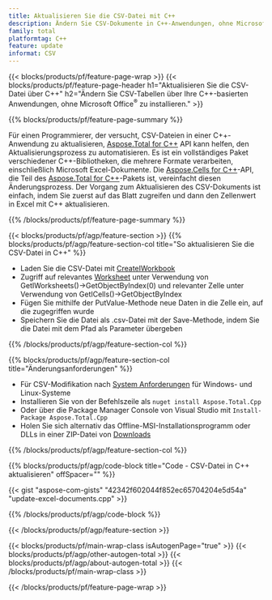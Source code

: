 ```yaml
---
title: Aktualisieren Sie die CSV-Datei mit C++
description: Ändern Sie CSV-Dokumente in C++-Anwendungen, ohne Microsoft Excel zu verwenden.
family: total
platformtag: C++
feature: update
informat: CSV
---
```

{{< blocks/products/pf/feature-page-wrap >}}
{{< blocks/products/pf/feature-page-header h1="Aktualisieren Sie die CSV-Datei über C++" h2="Ändern Sie CSV-Tabellen über Ihre C++-basierten Anwendungen, ohne Microsoft Office<sup>&reg;</sup> zu installieren." >}}

{{% blocks/products/pf/feature-page-summary %}}

Für einen Programmierer, der versucht, CSV-Dateien in einer C++-Anwendung zu aktualisieren, [Aspose.Total for C++](https://products.aspose.com/total/cpp/) API kann helfen, den Aktualisierungsprozess zu automatisieren. Es ist ein vollständiges Paket verschiedener C++-Bibliotheken, die mehrere Formate verarbeiten, einschließlich Microsoft Excel-Dokumente. Die [Aspose.Cells for C++](https://products.aspose.com/cells/cpp/)-API, die Teil des [Aspose.Total for C++](https://products.aspose.com/total/cpp/)-Pakets ist, vereinfacht diesen Änderungsprozess. Der Vorgang zum Aktualisieren des CSV-Dokuments ist einfach, indem Sie zuerst auf das Blatt zugreifen und dann den Zellenwert in Excel mit C++ aktualisieren.

{{% /blocks/products/pf/feature-page-summary %}}

{{< blocks/products/pf/agp/feature-section >}}
{{% blocks/products/pf/agp/feature-section-col title="So aktualisieren Sie die CSV-Datei in C++" %}}

- Laden Sie die CSV-Datei mit [CreateIWorkbook](https://reference.aspose.com/cells/cpp/class/aspose.cells.factory#a93f7282b976d2a001d44198dedaceee8)
- Zugriff auf relevantes [Worksheet](https://reference.aspose.com/cells/cpp/class/aspose.cells.i_worksheet) unter Verwendung von GetIWorksheets()->GetObjectByIndex(0) und relevanter Zelle unter Verwendung von GetICells()->GetObjectByIndex
- Fügen Sie mithilfe der PutValue-Methode neue Daten in die Zelle ein, auf die zugegriffen wurde
- Speichern Sie die Datei als .csv-Datei mit der Save-Methode, indem Sie die Datei mit dem Pfad als Parameter übergeben

{{% /blocks/products/pf/agp/feature-section-col %}}

{{% blocks/products/pf/agp/feature-section-col title="Änderungsanforderungen" %}}

- Für CSV-Modifikation nach [System Anforderungen](https://docs.aspose.com/cells/cpp/system-requirements/) für Windows- und Linux-Systeme 
- Installieren Sie von der Befehlszeile als ```nuget install Aspose.Total.Cpp```
- Oder über die Package Manager Console von Visual Studio mit ```Install-Package Aspose.Total.Cpp```
- Holen Sie sich alternativ das Offline-MSI-Installationsprogramm oder DLLs in einer ZIP-Datei von [Downloads](https://releases.aspose.com/cells/cpp)

{{% /blocks/products/pf/agp/feature-section-col %}}

{{% blocks/products/pf/agp/code-block title="Code - CSV-Datei in C++ aktualisieren" offSpacer="" %}}

{{< gist "aspose-com-gists" "42342f602044f852ec65704204e5d54a" "update-excel-documents.cpp" >}}

{{% /blocks/products/pf/agp/code-block %}}

{{< /blocks/products/pf/agp/feature-section >}}

{{< blocks/products/pf/main-wrap-class isAutogenPage="true" >}}
{{< blocks/products/pf/agp/other-autogen-total >}}
{{< blocks/products/pf/agp/about-autogen-total >}}
{{< /blocks/products/pf/main-wrap-class >}}

{{< /blocks/products/pf/feature-page-wrap >}}